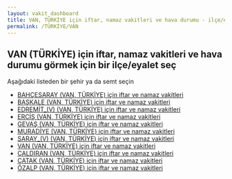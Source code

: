 ```yaml
---
layout: vakit_dashboard
title: VAN, TÜRKİYE için iftar, namaz vakitleri ve hava durumu - ilçe/eyalet seç
permalink: /TÜRKİYE/VAN
---
```


## VAN (TÜRKİYE) için iftar, namaz vakitleri ve hava durumu  görmek için bir ilçe/eyalet seç

Aşağıdaki listeden bir şehir ya da semt seçin

* [BAHÇESARAY (VAN, TÜRKİYE) için iftar ve namaz vakitleri](/TÜRKİYE/VAN/BAHÇESARAY)
* [BAŞKALE (VAN, TÜRKİYE) için iftar ve namaz vakitleri](/TÜRKİYE/VAN/BAŞKALE)
* [EDREMİT_(V) (VAN, TÜRKİYE) için iftar ve namaz vakitleri](/TÜRKİYE/VAN/EDREMİT_(V))
* [ERCİŞ (VAN, TÜRKİYE) için iftar ve namaz vakitleri](/TÜRKİYE/VAN/ERCİŞ)
* [GEVAŞ (VAN, TÜRKİYE) için iftar ve namaz vakitleri](/TÜRKİYE/VAN/GEVAŞ)
* [MURADİYE (VAN, TÜRKİYE) için iftar ve namaz vakitleri](/TÜRKİYE/VAN/MURADİYE)
* [SARAY_(V) (VAN, TÜRKİYE) için iftar ve namaz vakitleri](/TÜRKİYE/VAN/SARAY_(V))
* [VAN (VAN, TÜRKİYE) için iftar ve namaz vakitleri](/TÜRKİYE/VAN/VAN)
* [ÇALDIRAN (VAN, TÜRKİYE) için iftar ve namaz vakitleri](/TÜRKİYE/VAN/ÇALDIRAN)
* [ÇATAK (VAN, TÜRKİYE) için iftar ve namaz vakitleri](/TÜRKİYE/VAN/ÇATAK)
* [ÖZALP (VAN, TÜRKİYE) için iftar ve namaz vakitleri](/TÜRKİYE/VAN/ÖZALP)

<script type="text/javascript">
  var GLOBAL_COUNTRY = 'TÜRKİYE';
  var GLOBAL_CITY = 'VAN';
  var GLOBAL_STATE = 'VAN';
</script>
